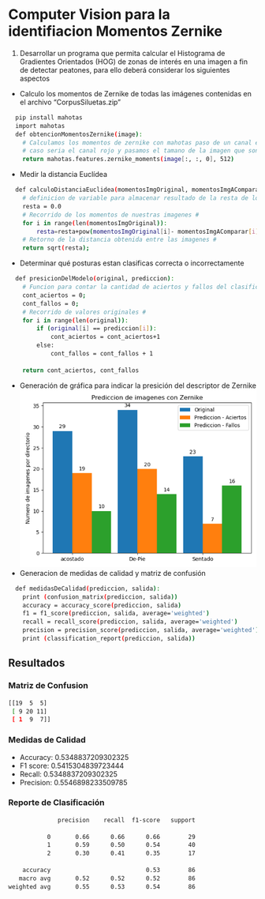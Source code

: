 # Computer Vision para la identifiacion Momentos Zernike

1. Desarrollar un programa que permita calcular el Histograma de Gradientes Orientados (HOG) de
zonas de interés en una imagen a fin de detectar peatones, para ello deberá considerar los siguientes
aspectos

- Calculo los momentos de Zernike de todas las imágenes contenidas en el archivo “CorpusSiluetas.zip”

```sh
  pip install mahotas
  import mahotas
  def obtencionMomentosZernike(image):
    # Calculamos los momentos de zernike con mahotas paso de un canal en especifico en este  #
    # caso seria el canal rojo y pasamos el tamano de la imagen que son de 512 #
    return mahotas.features.zernike_moments(image[:, :, 0], 512)
```
- Medir la distancia Euclídea 

```sh
  def calculoDistanciaEuclidea(momentosImgOriginal, momentosImgAComparar):
    # definicion de variable para almacenar resultado de la resta de los valores de cada momento #
    resta = 0.0
    # Recorrido de los momentos de nuestras imagenes #
    for i in range(len(momentosImgOriginal)):
        resta=resta+pow(momentosImgOriginal[i]- momentosImgAComparar[i],2);
    # Retorno de la distancia obtenida entre las imagenes #
    return sqrt(resta);
```
- Determinar qué posturas estan clasificas correcta o incorrectamente
```sh
  def presicionDelModelo(original, prediccion):
    # Funcion para contar la cantidad de aciertos y fallos del clasificador #
    cont_aciertos = 0; 
    cont_fallos = 0;
    # Recorrido de valores originales #
    for i in range(len(original)):
        if (original[i] == prediccion[i]):
            cont_aciertos = cont_aciertos+1
        else:
            cont_fallos = cont_fallos + 1
    
    return cont_aciertos, cont_fallos
```
- Generación de gráfica para indicar la presición del descriptor de Zernike 
![](graficaPresicionValores.png)
- Generacion de medidas de calidad y matriz de confusión
```sh
  def medidasDeCalidad(prediccion, salida):
    print (confusion_matrix(prediccion, salida)) 
    accuracy = accuracy_score(prediccion, salida)
    f1 = f1_score(prediccion, salida, average='weighted')
    recall = recall_score(prediccion, salida, average='weighted')
    precision = precision_score(prediccion, salida, average='weighted')
    print (classification_report(prediccion, salida))
```
## Resultados
### Matriz de Confusion
```sh
[[19  5  5]
 [ 9 20 11]
 [ 1  9  7]]
```
### Medidas de Calidad
 - Accuracy: 0.5348837209302325
 - F1 score: 0.5415304839723444
 - Recall: 0.5348837209302325
 - Precision: 0.5546898233509785
### Reporte de Clasificación
```sh
              precision    recall  f1-score   support

           0       0.66      0.66      0.66        29
           1       0.59      0.50      0.54        40
           2       0.30      0.41      0.35        17

    accuracy                           0.53        86
   macro avg       0.52      0.52      0.52        86
weighted avg       0.55      0.53      0.54        86
```
